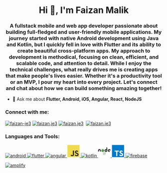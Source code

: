 <h1 align="center">Hi 👋, I'm Faizan Malik</h1>
<h3 align="center">A fullstack mobile and web app developer passionate about building full-fledged and user-friendly mobile applications. My journey started with native Android development using Java and Kotlin, but I quickly fell in love with Flutter and its ability to create beautiful cross-platform apps. My approach to development is methodical, focusing on clean, efficient, and scalable code, and attention to detail. While I enjoy the technical challenges, what really drives me is creating apps that make people's lives easier. Whether it's a productivity tool or an MVP, I pour my heart into every project. Let's connect and chat about how we can build something amazing together!</h3>

- 💬 Ask me about **Flutter, Android, iOS, Angular, React, NodeJS**

<h3 align="left">Connect with me:</h3>
<p align="left">
<a href="https://linkedin.com/in/faizan-je3" target="blank"><img align="center" src="https://raw.githubusercontent.com/rahuldkjain/github-profile-readme-generator/master/src/images/icons/Social/linked-in-alt.svg" alt="faizan-je3" height="30" width="40" /></a>
    <a href="https://instagram.com/faizan.je3" target="blank"><img align="center" src="https://raw.githubusercontent.com/rahuldkjain/github-profile-readme-generator/master/src/images/icons/Social/instagram.svg" alt="faizan.je3" height="30" width="40" /></a>
<a href="https://api.whatsapp.com/send?phone=923076521502" target="blank"><img align="center" src="https://raw.githubusercontent.com/rahuldkjain/github-profile-readme-generator/master/src/images/icons/Social/whatsapp.svg" alt="faizan.je3" height="30" width="40" /></a>
<a style="margin-left: 4px" href="https://www.upwork.com/freelancers/~0131bacb9d90151a98" target="blank"><img align="center" src="https://raw.githubusercontent.com/evilgenius786/evilgenius786/main/upwork.ico" alt="faizan.je3" height="30" width="30" /></a>
</p>

<h3 align="left">Languages and Tools:</h3>
<p align="left">
<a
        href="https://developer.android.com" target="_blank" rel="noreferrer"> <img
        src="https://raw.githubusercontent.com/rahuldkjain/github-profile-readme-generator/888aff31e1d26dd2a6acf6afebbc34970aeb0118/src/images/icons/MobileAppDevelopment/android.svg"
        alt="android" width="40" height="40"/> </a>
<a href="https://flutter.dev" target="_blank" rel="noreferrer"> <img
            src="https://www.vectorlogo.zone/logos/flutterio/flutterio-icon.svg" alt="flutter" width="40" height="40"/>
    </a> <a href="https://angular.io" target="_blank" rel="noreferrer"> <img
        src="https://angular.io/assets/images/logos/angular/angular.svg" alt="angular" width="40" height="40"/> </a> 
 <a href="https://developer.mozilla.org/en-US/docs/Web/JavaScript"
                                             target="_blank" rel="noreferrer"> <img
            src="https://raw.githubusercontent.com/devicons/devicon/master/icons/javascript/javascript-original.svg"
            alt="javascript" width="40" height="40"/> </a> <a href="https://kotlinlang.org" target="_blank"
                                                              rel="noreferrer"> <img
            src="https://www.vectorlogo.zone/logos/kotlinlang/kotlinlang-icon.svg" alt="kotlin" width="40" height="40"/>
    </a> <a href="https://nodejs.org" target="_blank" rel="noreferrer"> <img
            src="https://raw.githubusercontent.com/devicons/devicon/master/icons/nodejs/nodejs-original-wordmark.svg"
            alt="nodejs" width="40" height="40"/> </a> <a href="https://www.typescriptlang.org/" target="_blank"
                                                          rel="noreferrer"> <img
            src="https://raw.githubusercontent.com/devicons/devicon/master/icons/typescript/typescript-original.svg"
            alt="typescript" width="40" height="40"/> </a>
<a href="https://firebase.google.com/" target="_blank"
                                                       rel="noreferrer"> <img
        src="https://www.vectorlogo.zone/logos/firebase/firebase-icon.svg" alt="firebase" width="40" height="40"/> </a>

<a href="https://aws.amazon.com/amplify/" target="_blank" rel="noreferrer"> <img
        src="https://docs.amplify.aws/assets/logo-dark.svg" alt="amplify" width="40" height="40"/> </a></p>

<!-- <p><img align="left"
        src="https://github-readme-stats.vercel.app/api/top-langs?username=faizanje&show_icons=true&theme=dark&locale=en&layout=compact"
        alt="faizanje"/></p>

<p>&nbsp;<img align="center"
              src="https://github-readme-stats.vercel.app/api?username=faizanje&show_icons=true&locale=en"
              alt="faizanje"/></p>

<p><img align="center" src="https://github-readme-streak-stats.herokuapp.com/?user=faizanje&" alt="faizanje"/></p> -->
